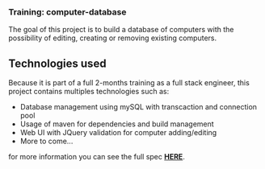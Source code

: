 ### Training: computer-database

The goal of this project is to build a database of computers with the possibility of editing, creating or removing existing computers.

## Technologies used

Because it is part of a full 2-months training as a full stack engineer, this project contains multiples technologies such as:

 * Database management using mySQL with transcaction and connection pool
 * Usage of maven for dependencies and build management
 * Web UI with JQuery validation for computer adding/editing
 * More to come...

for more information you can see the full spec **[HERE](https://github.com/loicortola/spec-cdb)**.